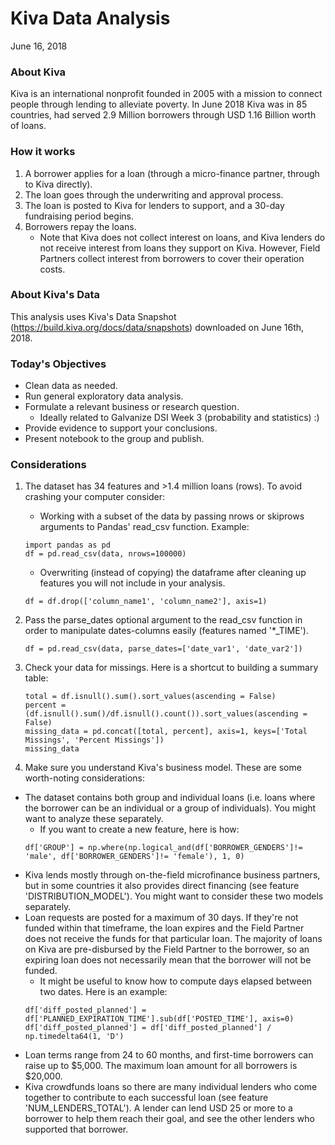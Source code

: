 # Kiva Data Analysis
June 16, 2018

### About Kiva
Kiva is an international nonprofit founded in 2005 with a mission to connect people through lending to alleviate poverty. In June 2018 Kiva was in 85 countries, had served 2.9 Million borrowers through USD 1.16 Billion worth of loans.

### How it works
1. A borrower applies for a loan (through a micro-finance partner, through to Kiva directly).
2. The loan goes through the underwriting and approval process.
3. The loan is posted to Kiva for lenders to support, and a 30-day fundraising period begins.
4. Borrowers repay the loans.
    * Note that Kiva does not collect interest on loans, and Kiva lenders do not receive interest from loans they support on Kiva. However, Field Partners collect interest from borrowers to cover their operation costs.

### About Kiva's Data
This analysis uses Kiva's Data Snapshot (https://build.kiva.org/docs/data/snapshots) downloaded on June 16th, 2018.

### Today's Objectives
* Clean data as needed.
* Run general exploratory data analysis.
* Formulate a relevant business or research question.
    * Ideally related to Galvanize DSI Week 3 (probability and statistics) :)
* Provide evidence to support your conclusions.
* Present notebook to the group and publish.

### Considerations
1. The dataset has 34 features and >1.4 million loans (rows). To avoid crashing your computer consider:
    * Working with a subset of the data by passing nrows or skiprows arguments to Pandas' read_csv function. Example:
    ```
    import pandas as pd
    df = pd.read_csv(data, nrows=100000)
    ```
    * Overwriting (instead of copying) the dataframe after cleaning up features you will not include in your analysis.
    ```
    df = df.drop(['column_name1', 'column_name2'], axis=1)
    ```

2. Pass the parse_dates optional argument to the read_csv function in order to manipulate dates-columns easily (features named '*_TIME').
    ```
    df = pd.read_csv(data, parse_dates=['date_var1', 'date_var2'])
    ```

3. Check your data for missings. Here is a shortcut to building a summary table:
    ```
    total = df.isnull().sum().sort_values(ascending = False)
    percent = (df.isnull().sum()/df.isnull().count()).sort_values(ascending = False)
    missing_data = pd.concat([total, percent], axis=1, keys=['Total Missings', 'Percent Missings'])
    missing_data
    ```

4. Make sure you understand Kiva's business model. These are some worth-noting considerations:
* The dataset contains both group and individual loans (i.e. loans where the borrower can be an individual or a group of individuals). You might want to analyze these separately.
    * If you want to create a new feature, here is how:
    ```
    df['GROUP'] = np.where(np.logical_and(df['BORROWER_GENDERS']!= 'male', df['BORROWER_GENDERS']!= 'female'), 1, 0)
    ```
* Kiva lends mostly through on-the-field microfinance business partners, but in some countries it also provides direct financing (see feature 'DISTRIBUTION_MODEL'). You might want to consider these two models separately.
* Loan requests are posted for a maximum of 30 days. If they're not funded within that timeframe, the loan expires and the Field Partner does not receive the funds for that particular loan. The majority of loans on Kiva are pre-disbursed by the Field Partner to the borrower, so an expiring loan does not necessarily mean that the borrower will not be funded.
    * It might be useful to know how to compute days elapsed between two dates. Here is an example:
    ```
    df['diff_posted_planned'] = df['PLANNED_EXPIRATION_TIME'].sub(df['POSTED_TIME'], axis=0)
    df['diff_posted_planned'] = df['diff_posted_planned'] / np.timedelta64(1, 'D')
    ```
* Loan terms range from 24 to 60 months, and first-time borrowers can raise up to $5,000. The maximum loan amount for all borrowers is $20,000.
* Kiva crowdfunds loans so there are many individual lenders who come together to contribute to each successful loan (see feature 'NUM_LENDERS_TOTAL'). A lender can lend USD 25 or more to a borrower to help them reach their goal, and see the other lenders who supported that borrower.
